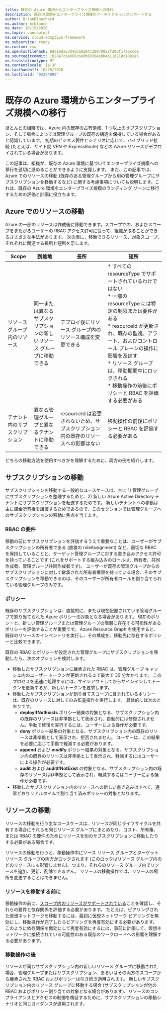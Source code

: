 ```yaml
---
title: 既存の Azure 環境からエンタープライズ規模への移行
description: 既存の環境をエンタープライズ規模のアーキテクチャにオンボードする
author: BrianBlanchard
ms.author: brblanch
ms.date: 10/15/2020
ms.topic: conceptual
ms.service: cloud-adoption-framework
ms.subservice: ready
ms.custom: csu
ms.openlocfilehash: 8dd1eda53d45ba0284c20078052f206f17a6ccde
ms.sourcegitcommit: 1b28a7c6e966c6e0b69304ebb4b11d218c1891e5
ms.translationtype: HT
ms.contentlocale: ja-JP
ms.lasthandoff: 10/20/2020
ms.locfileid: "92254095"
---
```

# <a name="transitioning-existing-azure-environments-to-enterprise-scale"></a>既存の Azure 環境からエンタープライズ規模への移行

ほとんどの組織では、Azure 内の既存の占有領域、1 つ以上のサブスクリプション、そして場合によっては管理グループの既存の構造を保持している場合があると認識しています。 初期のビジネス要件とシナリオに応じて、ハイブリッド接続 (たとえば、サイト間 VPN や ExpressRoute) などの Azure リソースがデプロイされている場合があります。  

この記事は、組織が、既存の Azure 環境に基づいてエンタープライズ規模への移行を適切に進めることができるように支援します。 また、この記事では、Azure でのリソースの移動 (既存のある管理グループから別の管理グループにサブスクリプションを移動するなど) に関する考慮事項についても説明します。これは、既存の Azure 環境をエンタープライズ規模のランディング ゾーンに移行するための評価と計画に役立ちます。 

## <a name="moving-resources-in-azure"></a>Azure でのリソースの移動 

Azure の一部のリソースは作成後に移動できます。スコープでの、およびスコープをまたがるユーザーの RBAC アクセス許可に従って、組織が取ることができるさまざまな手法があります。 次の表に、移動できるリソース、対象スコープ、それぞれに関連する長所と短所を示します。 

 
| Scope | 到着地 | 長所 | 短所 |
|--|--|--|--|
| リソース グループ内のリソース | 同一または異なるサブスクリプションの新しいリソース グループに移動できる  | デプロイ後にリソース グループ内のリソース構成を変更できる  | * すべての resourceType でサポートされているわけではない<BR/>* 一部の resourceType には特定の制限または要件がある<BR/>* resourceId が更新され、既存の監視、アラート、およびコントロール プレーンの操作に影響を及ぼす<BR/>* リソース グループは、移動期間中にロックされる<BR/>* 移動操作の前後にポリシーと RBAC を評価する必要がある |
| テナント内のサブスクリプション  | 異なる管理グループと異なるテナントに移動できる | resourceId は変更されないため、サブスクリプション内の既存のリソースへの影響はない | 移動操作の前後にポリシーと RBAC を評価する必要がある |

どちらの移動方法を使用すべきかを理解するために、両方の例を紹介します。 

## <a name="subscription-move"></a>サブスクリプションの移動 

サブスクリプションを移動する一般的なユースケースは、主に 1) 管理グループにサブスクリプションを整理するためと、2) 新しい Azure Active Directory テナントにサブスクリプションを転送するためです。 新しいテナントへの移動は主に[課金所有権を譲渡](https://docs.microsoft.com/azure/cost-management-billing/manage/billing-subscription-transfer)するためであるので、このセクションでは管理グループへのサブスクリプションの移動に焦点を当てます。 

### <a name="rbac-requirements"></a>RBAC の要件 

移動の前にサブスクリプションを評価するうえで重要なことは、ユーザーがサブスクリプションの所有者である (直接の roleAssignment) など、適切な RBAC を保持していることと、ターゲット管理グループに対する書き込みアクセス許可を持っていることです (これをサポートする組み込みのロールは、所有者、共同作成者、管理グループ共同作成者です)。 ユーザーが既存の管理グループからのサブスクリプションに対して継承された所有者権限を持っている場合、そのサブスクリプションを移動できるのは、そのユーザーが所有者ロールを割り当てられている管理グループのみです。 

### <a name="policy"></a>ポリシー 

既存のサブスクリプションは、直接的に、または現在配置されている管理グループで割り当てられた Azure ポリシーの対象となる場合があります。 現在のポリシーと、新しい管理グループまたは管理グループの階層に存在する可能性があるポリシーを評価することが重要です。 Azure Resource Graph を使用すると、既存のリソースのインベントリを実行し、その構成を、移動先に存在するポリシーと比較できます。 

既存の RBAC とポリシーが設定された管理グループにサブスクリプションを移動したら、次のオプションを検討します。 

- 移動したサブスクリプションに継承された RBAC は、管理グループ キャッシュ内のユーザー トークンが更新されるまで最大で 30 分かかります。 このプロセスを迅速に処理するには、サインアウトしてからサインインしてトークンを更新するか、新しいトークンを要求します。 
- 移動したサブスクリプションが割り当てスコープに含まれているポリシーは、既存のリソースに対してのみ監査操作を実行します。 具体的には次のとおりです。 
  - **deployIfNotExists** ポリシー結果の対象となる、サブスクリプション内の既存のリソースは非準拠として表示され、自動的には修復されません。手動で修復を実行するには、ユーザーによる操作が必要です。 
  - **deny** ポリシー結果の対象となる、サブスクリプション内の既存のリソースは非準拠として表示され、拒否されません。 ユーザーは、この結果を必要に応じて手動で軽減する必要があります。 
  - **append** および **modify** ポリシー結果の対象となる、サブスクリプション内の既存のリソースは非準拠として表示され、軽減するにはユーザーによる操作が必要です。 
  - **audit** および **auditIfNotExist** の対象となる、サブスクリプション内の既存のリソースは非準拠として表示され、軽減するにはユーザーによる操作が必要です。 
- 移動したサブスクリプション内のリソースへの新しい書き込みはすべて、通常どおりリアルタイムで割り当て済みポリシーの対象となります。 

## <a name="resource-move"></a>リソースの移動 

リソースの移動を行う主なユースケースは、リソースが同じライフサイクルを共有する場合にそれらを同じリソース グループにまとめたり、コスト、所有権、または RBAC の要件のためにリソースを別のサブスクリプションに移動したりする必要がある場合です。 

リソースの移動を行うと、移動操作中にソース リソース グループとターゲット リソース グループの両方がロックされます (このロックはリソース グループ内のどのリソースにも影響しません)。つまり、それらのリソース グループ内でリソースを追加、更新、削除できません。 リソースの移動操作では、リソースの場所を変更することはできません。 

### <a name="before-you-move-resources"></a>リソースを移動する前に 

移動操作の前に、[スコープ内のリソースがサポートされている](https://docs.microsoft.com/azure/azure-resource-manager/management/move-support-resources)ことを確認し、それらの要件と依存関係を評価する必要があります。 たとえば、ピアリングされた仮想ネットワークを移動するには、最初に仮想ネットワーク ピアリングを無効にし、移動操作が完了したらピアリングを再度有効にする必要があります。 このように依存関係を無効にして再度有効にするには、事前に計画して、仮想ネットワークに接続されている可能性のある既存のワークロードへの影響を理解する必要があります。 

### <a name="post-move-operation"></a>移動操作の後 

リソースが同じサブスクリプション内の新しいリソース グループに移動された場合、管理グループまたはサブスクリプション、あるいはその両方のスコープから継承された RBAC およびポリシーは引き続き適用されます。 新しいサブスクリプション内のリソース グループに移動する場合 (サブスクリプションが他の RBAC およびポリシー割り当ての対象となる場合があります)、リソースのコンプライアンスとアクセスの制御を検証するために、サブスクリプションの移動シナリオと同じガイダンスが適用されます。 

